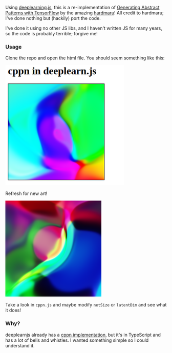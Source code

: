 Using [deeplearning.js](https://github.com/PAIR-code/deeplearnjs), this is a re-implementation of
[Generating Abstract Patterns with TensorFlow](http://blog.otoro.net/2016/03/25/generating-abstract-patterns-with-tensorflow/) by the amazing [hardmaru](https://github.com/hardmaru)! All credit to hardmaru; I've done nothing but (hackily) port the code.

I've done it using no other JS libs, and I haven't written JS for many years,
so the code is probably terrible; forgive me!

### Usage

Clone the repo and open the html file. You should seem something like this:

![](images/example.png)

Refresh for new art!

![](images/example-2.png)

Take a look in `cppn.js` and maybe modify `netSize` or `latentDim` and see
what it does!


### Why?

deeplearnjs already has a [cppn
implementation](https://github.com/PAIR-code/deeplearnjs/tree/master/demos/nn-art),
but it's in TypeScript and has a lot of bells and whistles. I wanted something
simple so I could understand it.
